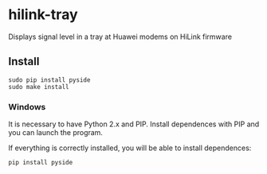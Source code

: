 # hilink-tray
 Displays signal level in a tray at Huawei modems on HiLink firmware
## Install
	sudo pip install pyside
	sudo make install
### Windows
 It is necessary to have Python 2.x and PIP. Install dependences with PIP and you can launch the program.
 
 If everything is correctly installed, you will be able to install dependences:
 
	pip install pyside

